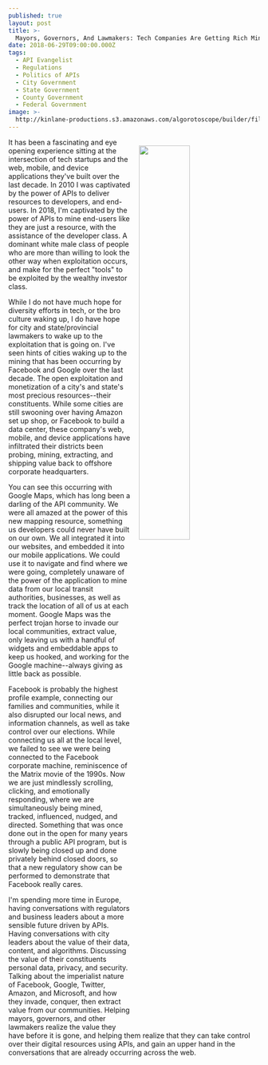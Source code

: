 ```yaml
---
published: true
layout: post
title: >-
  Mayors, Governors, And Lawmakers: Tech Companies Are Getting Rich Mining Your Constituents Data
date: 2018-06-29T09:00:00.000Z
tags:
  - API Evangelist
  - Regulations
  - Politics of APIs
  - City Government
  - State Government
  - County Government
  - Federal Government
image: >-
  http://kinlane-productions.s3.amazonaws.com/algorotoscope/builder/filtered/64_99_800_500_0_max_0_-5_-1.jpg
---
```

<p><img src="{{ page.image }}" width="45%" align="right" style="padding: 15px;" /></p>It has been a fascinating and eye opening experience sitting at the intersection of tech startups and the web, mobile, and device applications they've built over the last decade. In 2010 I was captivated by the power of APIs to deliver resources to developers, and end-users. In 2018, I'm captivated by the power of APIs to mine end-users like they are just a resource, with the assistance of the developer class. A dominant white male class of people who are more than willing to look the other way when exploitation occurs, and make for the perfect "tools" to be exploited by the wealthy investor class.

While I do not have much hope for diversity efforts in tech, or the bro culture waking up, I do have hope for city and state/provincial lawmakers to wake up to the exploitation that is going on. I've seen hints of cities waking up to the mining that has been occurring by Facebook and Google over the last decade. The open exploitation and monetization of a city's and state's most precious resources--their constituents. While some cities are still swooning over having Amazon set up shop, or Facebook to build a data center, these company's web, mobile, and device applications have infiltrated their districts been probing, mining, extracting, and shipping value back to offshore corporate headquarters.

You can see this occurring with Google Maps, which has long been a darling of the API community. We were all amazed at the power of this new mapping resource, something us developers could never have built on our own. We all integrated it into our websites, and embedded it into our mobile applications. We could use it to navigate and find where we were going, completely unaware of the power of the application to mine data from our local transit authorities, businesses, as well as track the location of all of us at each moment. Google Maps was the perfect trojan horse to invade our local communities, extract value, only leaving us with a handful of widgets and embeddable apps to keep us hooked, and working for the Google machine--always giving as little back as possible.

Facebook is probably the highest profile example, connecting our families and communities, while it also disrupted our local news, and information channels, as well as take control over our elections. While connecting us all at the local level, we failed to see we were being connected to the Facebook corporate machine, reminiscence of the Matrix movie of the 1990s. Now we are just mindlessly scrolling, clicking, and emotionally responding, where we are simultaneously being mined, tracked, influenced, nudged, and directed. Something that was once done out in the open for many years through a public API program, but is slowly being closed up and done privately behind closed doors, so that a new regulatory show can be performed to demonstrate that Facebook really cares.

I'm spending more time in Europe, having conversations with regulators and business leaders about a more sensible future driven by APIs. Having conversations with city leaders about the value of their data, content, and algorithms. Discussing the value of their constituents personal data, privacy, and security. Talking about the imperialist nature of Facebook, Google, Twitter, Amazon, and Microsoft, and how they invade, conquer, then extract value from our communities. Helping mayors, governors, and other lawmakers realize the value they have before it is gone, and helping them realize that they can take control over their digital resources using APIs, and gain an upper hand in the conversations that are already occurring across the web.
